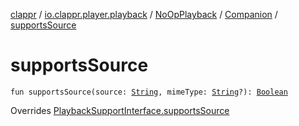 [clappr](../../../index.md) / [io.clappr.player.playback](../../index.md) / [NoOpPlayback](../index.md) / [Companion](index.md) / [supportsSource](./supports-source.md)

# supportsSource

`fun supportsSource(source: `[`String`](https://kotlinlang.org/api/latest/jvm/stdlib/kotlin/-string/index.html)`, mimeType: `[`String`](https://kotlinlang.org/api/latest/jvm/stdlib/kotlin/-string/index.html)`?): `[`Boolean`](https://kotlinlang.org/api/latest/jvm/stdlib/kotlin/-boolean/index.html)

Overrides [PlaybackSupportInterface.supportsSource](../../../io.clappr.player.components/-playback-support-interface/supports-source.md)

